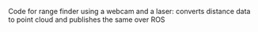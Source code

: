 Code for range finder using a webcam and a laser: converts distance data to point cloud and publishes the same over ROS
